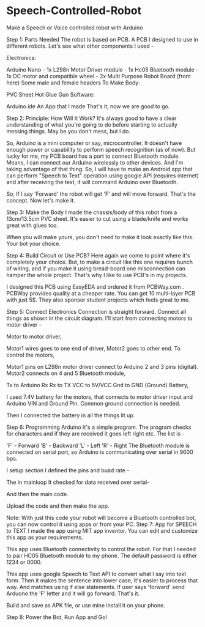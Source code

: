 # Speech-Controlled-Robot
Make a Speech or Voice controlled robot with Arduino

Step 1: Parts Needed
The robot is based on PCB. A PCB I designed to use in different robots. Let's see what other components I used -

Electronics:

Arduino Nano - 1x
L298n Motor Driver module - 1x
Hc05 Bluetooth module - 1x
DC motor and compatible wheel - 2x
Multi Purpose Robot Board (from here)
Some male and female headers
To Make Body:

PVC Sheet
Hot Glue Gun
Software:

Arduino.ide
An App that I made
That's it, now we are good to go.

Step 2: Principle: How Will It Work?
It's always good to have a clear understanding of what you're going to do before starting to actually messing things. May be you don't mess, but I do.

So, Arduino is a mini computer or say, microcontroller. It doesn't have enough power or capability to perform speech recognition (as of now). But lucky for me, my PCB board has a port to connect Bluetooth module. Means, I can connect our Arduino wirelessly to other devices. And I'm taking advantage of that thing. So, I will have to make an Android app that can perform "Speech to Text" operation using google API (requires internet) and after receiving the text, it will command Arduino over Bluetooth.

So, If I say 'Forward' the robot will get 'F' and will move forward. That's the concept. Now let's make it.

Step 3: Make the Body
I made the chassis/body of this robot from a 13cm/13.5cm PVC sheet. It's easier to cut using a blade/knife and works great with glues too.

When you will make yours, you don't need to make it look exactly like this. Your bot your choice.

Step 4: Build Circuit or Use PCB?
Here again we come to point where it's completely your choice. But, to make a circuit like this one requires bunch of wiring, and if you make it using bread-board one misconnection can hamper the whole project. That's why I like to use PCB's in my projects.

I designed this PCB using EasyEDA and ordered it from PCBWay.com . PCBWay provides quality at a cheaper rate. You can get 10 multi-layer PCB with just 5$. They also sponsor student projects which feels great to me.


Step 5: Connect Electronics
Connection is straight forward. Connect all things as shown in the circuit diagram. I'll start from connecting motors to motor driver -

Motor to motor driver,

Motor1 wires goes to one end of driver,
Motor2 goes to other end.
To control the motors,

Motor1 pins on L298n motor driver connect to Arduino 2 and 3 pins (digital).
Motor2 connects on 4 and 5
Bluetooth module,

Tx to Arduino Rx
Rx to TX
VCC to 5V/VCC
Gnd to GND (Ground)
Battery,

I used 7.4V battery for the motors, that connects to motor driver input and Arduino VIN and Ground Pin. Common ground connection is needed.

Then I connected the battery in all the things lit up.

Step 6: Programming Arduino
It's a simple program. The program checks for characters and if they are received it goes left right etc. The list is -

'F' - Forward
'B' - Backward
'L' - Left
'R' - Right
The Bluetooth module is connected on serial port, so Arduino is communicating over serial in 9600 bps.

I setup section I defined the pins and buad rate -

The in mainloop It checked for data received over serial-

And then the main code.

Upload the code and then make the app.

Note: With just this code your robot will become a Bluetooth controlled bot, you can now control it using apps or from your PC.
Step 7: App for SPEECH to TEXT
I made the app using MIT app inventor. You can edit and customize this app as your requirements.

This app uses Bluetooth connectivity to control the robot. For that I needed to pair HC05 Bluetooth module to my phone. The default password is either 1234 or 0000.

This app uses google Speech to Text API to convert what I say into text form. Then it makes the sentence into lower case, it's easier to process that way. And matches using if else statements. If user says 'forward' send Arduono the 'F' letter and it will go forward. That's it.

Build and save as APK file, or use mine install it on your phone.

Step 8: Power the Bot, Run App and Go!
